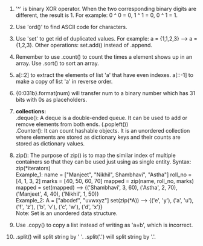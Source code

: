 1. '^' is binary XOR operator. When the two corresponding binary digits are different, the result is 1. For example: 0 ^ 0 = 0, 1 ^ 1 = 0, 0 ^ 1 = 1.

2. Use 'ord()' to find ASCII code for characters.

3. Use 'set' to get rid of duplicated values. For example: a = {1,1,2,3} --> a = {1,2,3}. Other operations: set.add() instead of .append.

4. Remember to use .count() to count the times a element shows up in an array. Use .sort() to sort an array.

5. a[::2] to extract the elements of list 'a' that have even indexes. a[::-1] to make a copy of list 'a' in reverse order.

6. {0:031b}.format(num) will transfer num to a binary number which has 31 bits with 0s as placeholders.

7. **collections:**  
.deque(): A deque is a double-ended queue. It can be used to add or remove elements from both ends. (.popleft())  
.Counter(): It can count hashable objects. It is an unordered collection where elements are stored as dictionary keys and their counts are stored as dictionary values.


8. zip(): The purpose of zip() is to map the similar index of multiple containers so that they can be used just using as single entity.  Syntax: zip(*iterators)  
Example_1: name = ["Manjeet", "Nikhil", Shambhavi", "Astha"]  roll_no = [4, 1, 3, 2]  marks = [40, 50, 60, 70]  mapped = zip(name, roll_no, marks)  mapped = set(mapped)  --> {('Shambhavi', 3, 60), ('Astha', 2, 70), ('Manjeet', 4, 40), ('Nikhil', 1, 50)}  
Example_2: A = ["abcdef", "uvwxyz"] set(zip(*A)) --> {('e', 'y'), ('a', 'u'), ('f', 'z'), ('b', 'v'), ('c', 'w'), ('d', 'x')}  
Note: Set is an unordered data structure.

9. Use .copy() to copy a list instead of writing as 'a=b', which is incorrect.

10. .split() will split string by ' '. .split('.') will split string by '.'.
